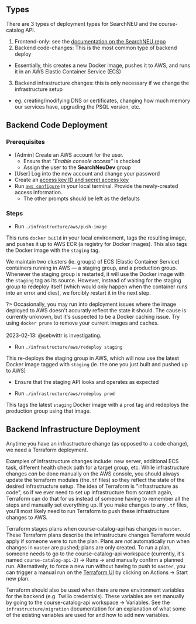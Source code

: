 ## Types

There are 3 types of deployment types for SearchNEU and the course-catalog API.

1. Frontend-only: see the [documentation on the SearchNEU repo](https://github.com/sandboxnu/searchneu)
2. Backend code-changes: This is the most common type of backend deploy

- Essentially, this creates a new Docker image, pushes it to AWS, and runs it in an AWS Elastic Container Service (ECS)

3. Backend infrastructure changes: this is only necessary if we change the infrastructure setup

- eg. creating/modifying DNS or certificates, changing how much memory our services have, upgrading the PSQL version, etc.

## Backend Code Deployment

### Prerequisites

- [Admin] Create an AWS account for the user.
  - Ensure that _"Enable console access"_ is checked
  - Assign the user to the **SearchNeuDev** group
- [User] Log into the new account and change your password
- Create an [access key ID and secret access key](https://docs.aws.amazon.com/cli/latest/userguide/cli-configure-quickstart.html#cli-configure-quickstart-creds-create)
- Run [`aws configure`](https://docs.aws.amazon.com/cli/latest/userguide/cli-configure-quickstart.html) in your local terminal. Provide the newly-created access information.
  - The other prompts should be left as the defaults

### Steps

- Run `./infrastructure/aws/push-image`

This runs `docker build` in your local environment, tags the resulting image, and pushes it up to AWS ECR (a registry for Docker images). This also tags the Docker image with the `staging` tag.

We maintain two clusters (ie. groups) of ECS (Elastic Container Service) containers running in AWS — a staging group, and a production group. Whenever the staging group is restarted, it will use the Docker image with the `staging` tag as its source. However, instead of waiting for the staging group to redeploy itself (which would only happen when the container runs into an error and dies), we forcibly restart it in the next step.

?> Occasionally, you may run into deployment issues where the image deployed to AWS doesn't accuratly reflect the state it should. The cause is currently unknown, but it's suspected to be a Docker caching issue. Try using `docker prune` to remove your current images and caches.<br/><br/>2023-02-13: @sebwittr is investigating.

- Run `./infrastructure/aws/redeploy staging`

This re-deploys the staging group in AWS, which will now use the latest Docker image tagged with `staging` (ie. the one you just built and pushed up to AWS)

- Ensure that the staging API looks and operates as expected

- Run `./infrastructure/aws/redeploy prod`

This tags the latest `staging` Docker image with a `prod` tag and redeploys the production group using that image.

## Backend Infrastructure Deployment

Anytime you have an infrastructure change (as opposed to a code change), we need a Terraform deployment.

Examples of infrastructure changes include: new server, additional ECS task, different health check path for a target group, etc. While infrastructure changes _can_ be done manually on the AWS console, you should always update the terraform modules (the`.tf` files) so they reflect the state of the desired infrastructure setup. The idea of Terraform is "infrastructure as code", so if we ever need to set up infrastructure from scratch again, Terraform can do that for us instead of someone having to remember all the steps and manually set everything up. If you make changes to any `.tf` files, you'll most likely need to run Terraform to push these infrastructure changes to AWS.

Terraform stages plans when course-catalog-api has changes in `master`. These Terraform plans describe the infrastructure changes Terraform would apply if someone were to run the plan. Plans are _not_ automatically run when changes in `master` are pushed; plans are only created. To run a plan, someone needs to go to the course-catalog-api workspace (currently, it's named `course-catalog-api-2`) -> Runs -> and manually confirm a planned run. Alternatively, to force a new run without having to push to `master`, you can trigger a manual run on the [Terraform UI](https://app.terraform.io/app/sandboxnu/workspaces/course-catalog-api-2) by clicking on Actions -> Start new plan.

Terraform should also be used when there are new environment variables for the backend (e.g. Twilio credentials). These variables are set manually by going to the course-catalog-api workspace -> Variables. See the `infrastructure/migration` documentation for an explanation of what some of the existing variables are used for and how to add new variables.
